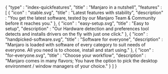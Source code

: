 {
  "type" : "index-quickfeatures",
  "title" : "Manjaro in a nutshell",
  "features" : [
    { "icon" : "stable.svg", "title" : "Latest features with stability", "description" : "You get the latest software, tested by our Manjaro Team & Community before it reaches you." },
    { "icon" : "easy-setup.svg", "title" : "Easy to setup", "description" : "Our Hardware detection and preferences tool detects and installs drivers on the fly with just one click." },
    { "icon" : "handpicked-software.svg", "title" : "Software for everyone", "description" : "Manjaro is loaded with software of every category to suit needs of everyone. All you need is to choose, install and start using." },
    { "icon" : "for-everyone.svg", "title" : "Choose your workflow", "description" : "Manjaro comes in many flavors; You have the option to pick the desktop environment / window managers of your choice." }
  ]
}
